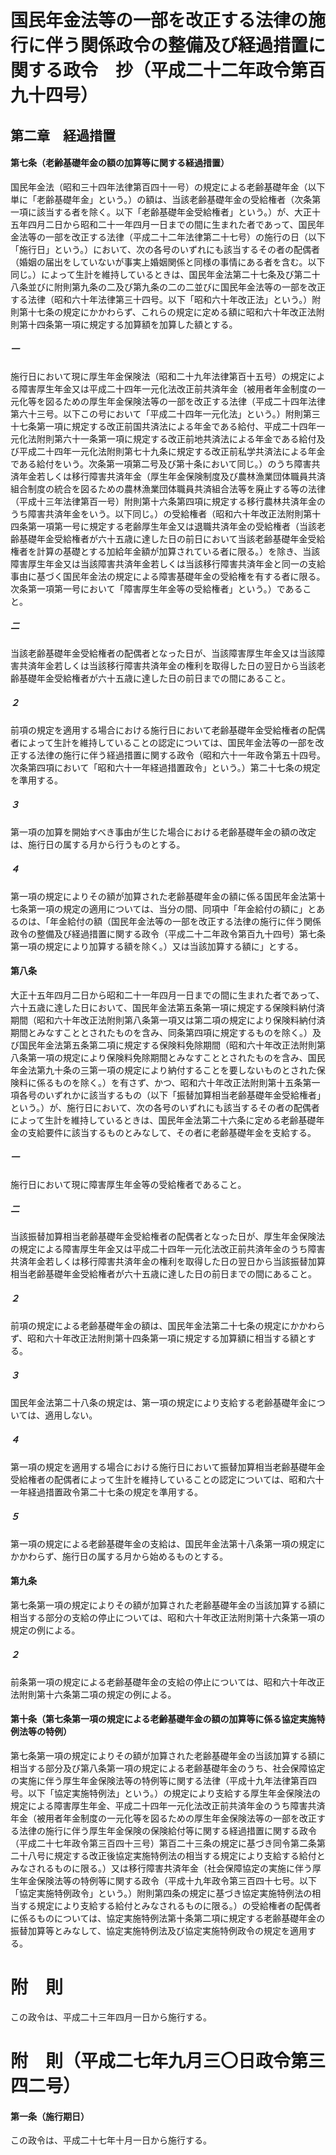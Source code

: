 # 国民年金法等の一部を改正する法律の施行に伴う関係政令の整備及び経過措置に関する政令　抄（平成二十二年政令第百九十四号）
## 第二章　経過措置
#### 第七条（老齢基礎年金の額の加算等に関する経過措置）
国民年金法（昭和三十四年法律第百四十一号）の規定による老齢基礎年金（以下単に「老齢基礎年金」という。）の額は、当該老齢基礎年金の受給権者（次条第一項に該当する者を除く。以下「老齢基礎年金受給権者」という。）が、大正十五年四月二日から昭和二十一年四月一日までの間に生まれた者であって、国民年金法等の一部を改正する法律（平成二十二年法律第二十七号）の施行の日（以下「施行日」という。）において、次の各号のいずれにも該当するその者の配偶者（婚姻の届出をしていないが事実上婚姻関係と同様の事情にある者を含む。以下同じ。）によって生計を維持しているときは、国民年金法第二十七条及び第二十八条並びに附則第九条の二及び第九条の二の二並びに国民年金法等の一部を改正する法律（昭和六十年法律第三十四号。以下「昭和六十年改正法」という。）附則第十七条の規定にかかわらず、これらの規定に定める額に昭和六十年改正法附則第十四条第一項に規定する加算額を加算した額とする。
##### 一
施行日において現に厚生年金保険法（昭和二十九年法律第百十五号）の規定による障害厚生年金又は平成二十四年一元化法改正前共済年金（被用者年金制度の一元化等を図るための厚生年金保険法等の一部を改正する法律（平成二十四年法律第六十三号。以下この号において「平成二十四年一元化法」という。）附則第三十七条第一項に規定する改正前国共済法による年金である給付、平成二十四年一元化法附則第六十一条第一項に規定する改正前地共済法による年金である給付及び平成二十四年一元化法附則第七十九条に規定する改正前私学共済法による年金である給付をいう。次条第一項第二号及び第十条において同じ。）のうち障害共済年金若しくは移行障害共済年金（厚生年金保険制度及び農林漁業団体職員共済組合制度の統合を図るための農林漁業団体職員共済組合法等を廃止する等の法律（平成十三年法律第百一号）附則第十六条第四項に規定する移行農林共済年金のうち障害共済年金をいう。以下同じ。）の受給権者（昭和六十年改正法附則第十四条第一項第一号に規定する老齢厚生年金又は退職共済年金の受給権者（当該老齢基礎年金受給権者が六十五歳に達した日の前日において当該老齢基礎年金受給権者を計算の基礎とする加給年金額が加算されている者に限る。）を除き、当該障害厚生年金又は当該障害共済年金若しくは当該移行障害共済年金と同一の支給事由に基づく国民年金法の規定による障害基礎年金の受給権を有する者に限る。次条第一項第一号において「障害厚生年金等の受給権者」という。）であること。
##### 二
当該老齢基礎年金受給権者の配偶者となった日が、当該障害厚生年金又は当該障害共済年金若しくは当該移行障害共済年金の権利を取得した日の翌日から当該老齢基礎年金受給権者が六十五歳に達した日の前日までの間にあること。
##### ２
前項の規定を適用する場合における施行日において老齢基礎年金受給権者の配偶者によって生計を維持していることの認定については、国民年金法等の一部を改正する法律の施行に伴う経過措置に関する政令（昭和六十一年政令第五十四号。次条第四項において「昭和六十一年経過措置政令」という。）第二十七条の規定を準用する。
##### ３
第一項の加算を開始すべき事由が生じた場合における老齢基礎年金の額の改定は、施行日の属する月から行うものとする。
##### ４
第一項の規定によりその額が加算された老齢基礎年金の額に係る国民年金法第十七条第一項の規定の適用については、当分の間、同項中「年金給付の額に」とあるのは、「年金給付の額（国民年金法等の一部を改正する法律の施行に伴う関係政令の整備及び経過措置に関する政令（平成二十二年政令第百九十四号）第七条第一項の規定により加算する額を除く。）又は当該加算する額に」とする。
#### 第八条
大正十五年四月二日から昭和二十一年四月一日までの間に生まれた者であって、六十五歳に達した日において、国民年金法第五条第一項に規定する保険料納付済期間（昭和六十年改正法附則第八条第一項又は第二項の規定により保険料納付済期間とみなすこととされたものを含み、同条第四項に規定するものを除く。）及び国民年金法第五条第二項に規定する保険料免除期間（昭和六十年改正法附則第八条第一項の規定により保険料免除期間とみなすこととされたものを含み、国民年金法第九十条の三第一項の規定により納付することを要しないものとされた保険料に係るものを除く。）を有さず、かつ、昭和六十年改正法附則第十五条第一項各号のいずれかに該当するもの（以下「振替加算相当老齢基礎年金受給権者」という。）が、施行日において、次の各号のいずれにも該当するその者の配偶者によって生計を維持しているときは、国民年金法第二十六条に定める老齢基礎年金の支給要件に該当するものとみなして、その者に老齢基礎年金を支給する。
##### 一
施行日において現に障害厚生年金等の受給権者であること。
##### 二
当該振替加算相当老齢基礎年金受給権者の配偶者となった日が、厚生年金保険法の規定による障害厚生年金又は平成二十四年一元化法改正前共済年金のうち障害共済年金若しくは移行障害共済年金の権利を取得した日の翌日から当該振替加算相当老齢基礎年金受給権者が六十五歳に達した日の前日までの間にあること。
##### ２
前項の規定による老齢基礎年金の額は、国民年金法第二十七条の規定にかかわらず、昭和六十年改正法附則第十四条第一項に規定する加算額に相当する額とする。
##### ３
国民年金法第二十八条の規定は、第一項の規定により支給する老齢基礎年金については、適用しない。
##### ４
第一項の規定を適用する場合における施行日において振替加算相当老齢基礎年金受給権者の配偶者によって生計を維持していることの認定については、昭和六十一年経過措置政令第二十七条の規定を準用する。
##### ５
第一項の規定による老齢基礎年金の支給は、国民年金法第十八条第一項の規定にかかわらず、施行日の属する月から始めるものとする。
#### 第九条
第七条第一項の規定によりその額が加算された老齢基礎年金の当該加算する額に相当する部分の支給の停止については、昭和六十年改正法附則第十六条第一項の規定の例による。
##### ２
前条第一項の規定による老齢基礎年金の支給の停止については、昭和六十年改正法附則第十六条第二項の規定の例による。
#### 第十条（第七条第一項の規定による老齢基礎年金の額の加算等に係る協定実施特例法等の特例）
第七条第一項の規定によりその額が加算された老齢基礎年金の当該加算する額に相当する部分及び第八条第一項の規定による老齢基礎年金のうち、社会保障協定の実施に伴う厚生年金保険法等の特例等に関する法律（平成十九年法律第百四号。以下「協定実施特例法」という。）の規定により支給する厚生年金保険法の規定による障害厚生年金、平成二十四年一元化法改正前共済年金のうち障害共済年金（被用者年金制度の一元化等を図るための厚生年金保険法等の一部を改正する法律の施行に伴う厚生年金保険の保険給付等に関する経過措置に関する政令（平成二十七年政令第三百四十三号）第百二十三条の規定に基づき同令第二条第二十八号に規定する改正後協定実施特例法の相当する規定により支給する給付とみなされるものに限る。）又は移行障害共済年金（社会保障協定の実施に伴う厚生年金保険法等の特例等に関する政令（平成十九年政令第三百四十七号。以下「協定実施特例政令」という。）附則第四条の規定に基づき協定実施特例法の相当する規定により支給する給付とみなされるものに限る。）の受給権者の配偶者に係るものについては、協定実施特例法第十条第二項に規定する老齢基礎年金の振替加算等とみなして、協定実施特例法及び協定実施特例政令の規定を適用する。
# 附　則
この政令は、平成二十三年四月一日から施行する。
# 附　則（平成二七年九月三〇日政令第三四二号）
#### 第一条（施行期日）
この政令は、平成二十七年十月一日から施行する。
